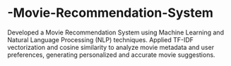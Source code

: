 # -Movie-Recommendation-System
Developed a Movie Recommendation System using Machine Learning and Natural Language Processing (NLP) techniques. Applied TF-IDF vectorization and cosine similarity to analyze movie metadata and user preferences, generating personalized and accurate movie suggestions.

